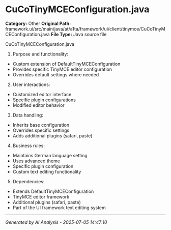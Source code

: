 # CuCoTinyMCEConfiguration.java

**Category:** Other
**Original Path:** framework.ui/src/main/java/at/a1ta/framework/ui/client/tinymce/CuCoTinyMCEConfiguration.java
**File Type:** Java source file

CuCoTinyMCEConfiguration.java
1. Purpose and functionality:
- Custom extension of DefaultTinyMCEConfiguration
- Provides specific TinyMCE editor configuration
- Overrides default settings where needed

2. User interactions:
- Customized editor interface
- Specific plugin configurations
- Modified editor behavior

3. Data handling:
- Inherits base configuration
- Overrides specific settings
- Adds additional plugins (safari, paste)

4. Business rules:
- Maintains German language setting
- Uses advanced theme
- Specific plugin configuration
- Custom text editing functionality

5. Dependencies:
- Extends DefaultTinyMCEConfiguration
- TinyMCE editor framework
- Additional plugins (safari, paste)
- Part of the UI framework text editing system

---
*Generated by AI Analysis - 2025-07-05 14:47:10*
